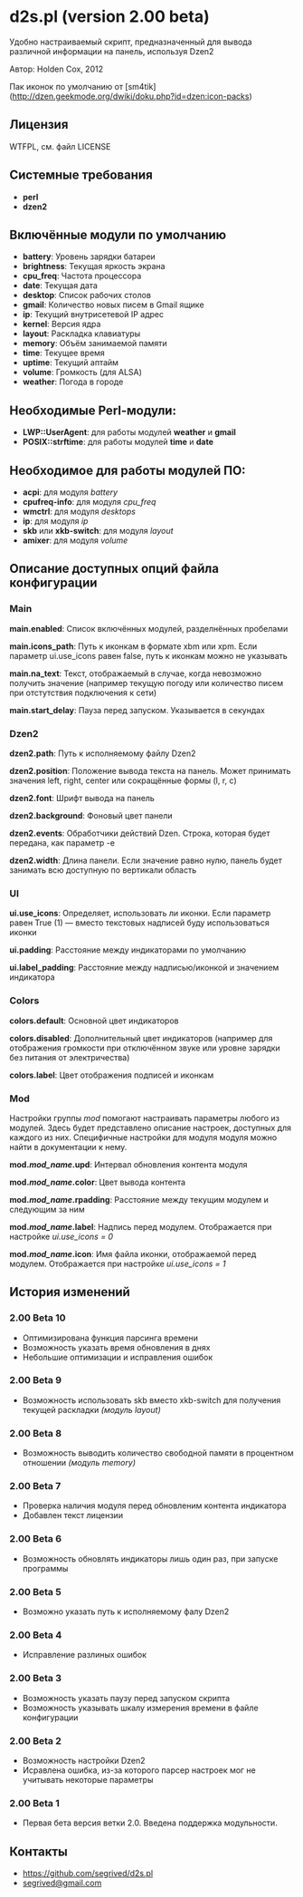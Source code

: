 d2s.pl (version 2.00 beta)
======================
Удобно настраиваемый скрипт, предназначенный для вывода различной информации на панель, используя Dzen2

Автор: Holden Cox, 2012

Пак иконок по умолчанию от [sm4tik] (http://dzen.geekmode.org/dwiki/doku.php?id=dzen:icon-packs)

## Лицензия
WTFPL, см. файл LICENSE

## Системные требования
* __perl__
* __dzen2__

## Включённые модули по умолчанию
* __battery__: Уровень зарядки батареи
* __brightness__: Текущая яркость экрана
* __cpu_freq__: Частота процессора
* __date__: Текущая дата
* __desktop__: Список рабочих столов
* __gmail__: Количество новых писем в Gmail ящике
* __ip__: Текущий внутрисетевой IP адрес
* __kernel__: Версия ядра
* __layout__: Раскладка клавиатуры
* __memory__: Объём занимаемой памяти
* __time__: Текущее время
* __uptime__: Текущий аптайм
* __volume__: Громкость (для ALSA)
* __weather__: Погода в городе

## Необходимые Perl-модули:
* __LWP::UserAgent__: для работы модулей __weather__ и __gmail__
* __POSIX::strftime__: для работы модулей __time__ и __date__

## Необходимое для работы модулей ПО:
* __acpi__: для модуля *battery*
* __cpufreq-info__: для модуля *cpu_freq*
* __wmctrl__: для модуля *desktops*
* __ip__: для модуля *ip*
* __skb__ или __xkb-switch__: для модуля *layout*
* __amixer__: для модуля *volume*

## Описание доступных опций файла конфигурации
### Main
__main.enabled__: Список включённых модулей, разделнённых пробелами

__main.icons_path__: Путь к иконкам в формате xbm или xpm. Если параметр ui.use_icons равен false, путь к иконкам можно не указывать

__main.na_text__: Текст, отображаемый в случае, когда невозможно получить значение (например текущую погоду или количество писем при отстутствия подключения к сети)

__main.start_delay__: Пауза перед запуском. Указывается в секундах

### Dzen2
__dzen2.path__: Путь к исполняемому файлу Dzen2

__dzen2.position__: Положение вывода текста на панель. Может принимать значения left, right, center или сокращённые формы (l, r, c)

__dzen2.font__: Шрифт вывода на панель

__dzen2.background__: Фоновый цвет панели

__dzen2.events__: Обработчики действий Dzen. Строка, которая будет передана, как параметр -e

__dzen2.width__: Длина панели. Если значение равно нулю, панель будет занимать всю доступную по вертикали область

### UI
__ui.use_icons__: Определяет, использовать ли иконки. Если параметр равен True (1) — вместо текстовых надписей буду использоваться иконки

__ui.padding__: Расстояние между индикаторами по умолчанию

__ui.label_padding__: Расстояние между надписью/иконкой и значением индикатора

### Colors
__colors.default__: Основной цвет индикаторов

__colors.disabled__: Дополнительный цвет индикаторов (например для отображения громкости при отключённом звуке или уровне зарядки без питания от электричества)

__colors.label__: Цвет отображения подписей и иконкам

### Mod
Настройки группы *mod* помогают настраивать параметры любого из модулей. Здесь будет представлено описание настроек, доступных для каждого из них. Специфичные настройки для модуля модуля можно найти в документации к нему.

__mod.*mod_name*.upd__: Интервал обновления контента модуля

__mod.*mod_name*.color__: Цвет вывода контента

__mod.*mod_name*.rpadding__: Расстояние между текущим модулем и следующим за ним

__mod.*mod_name*.label__: Надпись перед модулем. Отображается при настройке *ui.use_icons = 0*

__mod.*mod_name*.icon__: Имя файла иконки, отображаемой перед модулем. Отображается при настройке *ui.use_icons = 1*

## История изменений
### 2.00 Beta 10
* Оптимизирована функция парсинга времени
* Возможность указать время обновления в днях
* Небольшие оптимизации и исправления ошибок

### 2.00 Beta 9
* Возможность использовать skb вместо xkb-switch для получения текущей раскладки *(модуль layout)*

### 2.00 Beta 8
* Возможность выводить количество свободной памяти в процентном отношении *(модуль memory)*

### 2.00 Beta 7
* Проверка наличия модуля перед обновленим контента индикатора
* Добавлен текст лицензии

### 2.00 Beta 6
* Возможность обновлять индикаторы лишь один раз, при запуске программы

### 2.00 Beta 5
* Возможно указать путь к исполняемому фалу Dzen2

### 2.00 Beta 4
* Исправление разлиных ошибок

### 2.00 Beta 3
* Возможность указать паузу перед запуском скрипта
* Возможность указывать шкалу измерения времени в файле конфигурации

### 2.00 Beta 2
* Возможность настройки Dzen2
* Исравлена ошибка, из-за которого парсер настроек мог не учитывать некоторые параметры

### 2.00 Beta 1
* Первая бета версия ветки 2.0. Введена поддержка модульности.

## Контакты
* https://github.com/segrived/d2s.pl
* segrived@gmail.com